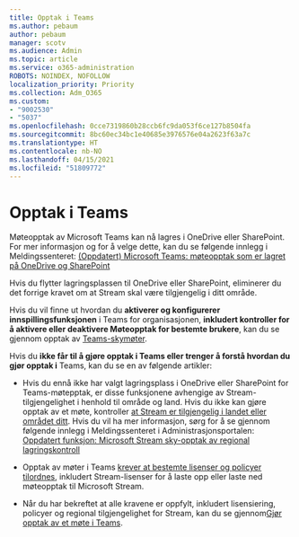 ```yaml
---
title: Opptak i Teams
ms.author: pebaum
author: pebaum
manager: scotv
ms.audience: Admin
ms.topic: article
ms.service: o365-administration
ROBOTS: NOINDEX, NOFOLLOW
localization_priority: Priority
ms.collection: Adm_O365
ms.custom:
- "9002530"
- "5037"
ms.openlocfilehash: 0cce7319860b28ccb6fc9da053f6ce127b8504fa
ms.sourcegitcommit: 8bc60ec34bc1e40685e3976576e04a2623f63a7c
ms.translationtype: HT
ms.contentlocale: nb-NO
ms.lasthandoff: 04/15/2021
ms.locfileid: "51809772"
---
```

# <a name="recording-in-teams"></a>Opptak i Teams

Møteopptak av Microsoft Teams kan nå lagres i OneDrive eller SharePoint. For mer informasjon og for å velge dette, kan du se følgende innlegg i Meldingssenteret: [(Oppdatert) Microsoft Teams: møteopptak som er lagret på OneDrive og SharePoint](https://portal.microsoft.com/Adminportal/Home?ref=MessageCenter&id=MC222640)

Hvis du flytter lagringsplassen til OneDrive eller SharePoint, eliminerer du det forrige kravet om at Stream skal være tilgjengelig i ditt område.

Hvis du vil finne ut hvordan du **aktiverer og konfigurerer innspillingsfunksjonen** i Teams for organisasjonen, **inkludert kontroller for å aktivere eller deaktivere Møteopptak for bestemte brukere**, kan du se gjennom opptak av [Teams-skymøter](https://docs.microsoft.com/microsoftteams/cloud-recording).

Hvis du **ikke får til å gjøre opptak i Teams eller trenger å forstå hvordan du gjør opptak i** Teams, kan du se en av følgende artikler:

- Hvis du ennå ikke har valgt lagringsplass i OneDrive eller SharePoint for Teams-møtepptak, er disse funksjonene avhengige av Stream-tilgjengelighet i henhold til område og land. Hvis du ikke kan gjøre opptak av et møte, kontroller [at Stream er tilgjengelig i landet eller området ditt](https://docs.microsoft.com/stream/faq#which-regions-does-microsoft-stream-host-my-data-in). Hvis du vil ha mer informasjon, sørg for å se gjennom følgende innlegg i Meldingssenteret i Administrasjonsportalen: [Oppdatert funksjon: Microsoft Stream sky-opptak av regional lagringskontroll](https://admin.microsoft.com/AdminPortal/Home#/MessageCenter?id=MC214327)

- Opptak av møter i Teams [krever at bestemte lisenser og policyer tilordnes](https://docs.microsoft.com/microsoftteams/cloud-recording#prerequisites-for-teams-cloud-meeting-recording), inkludert Stream-lisenser for å laste opp eller laste ned møteopptak til Microsoft Stream.

- Når du har bekreftet at alle kravene er oppfylt, inkludert lisensiering, policyer og regional tilgjengelighet for Stream, kan du se gjennom[Gjør opptak av et møte i Teams](https://support.office.com/article/34dfbe7f-b07d-4a27-b4c6-de62f1348c24).
